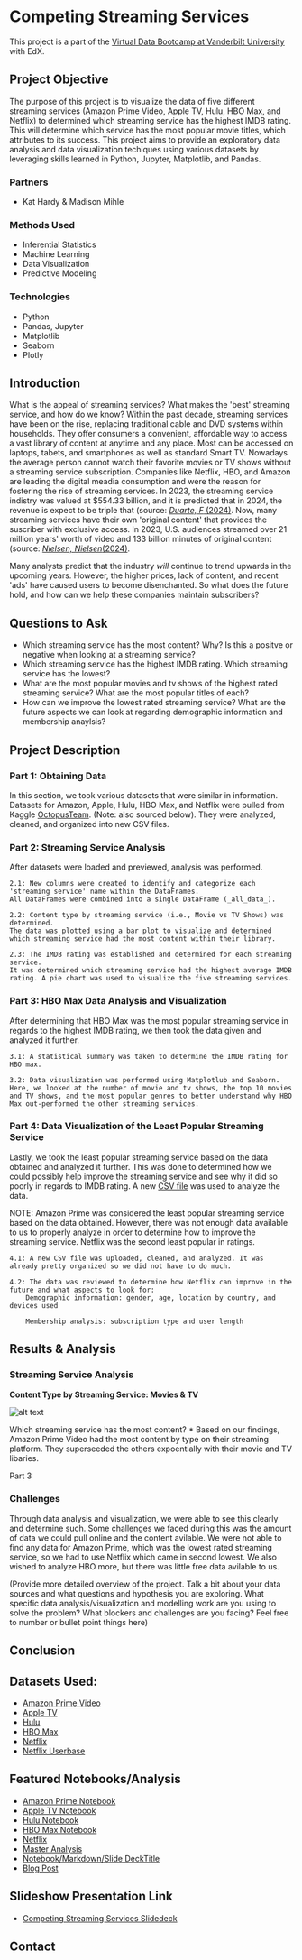 # Competing Streaming Services 
This project is a part of the [Virtual Data Bootcamp at Vanderbilt University](https://bootcamps.vanderbilt.edu) with EdX. 

## Project Objective
The purpose of this project is to visualize the data of five different streaming services (Amazon Prime Video, Apple TV, Hulu, HBO Max, and Netflix) to determined which streaming service has the highest IMDB rating. This will determine which service has the most popular movie titles, which attributes to its success. This project aims to provide an exploratory data analysis and data visualization techiques using various datasets by leveraging skills learned in Python, Jupyter, Matplotlib, and Pandas.

### Partners
* Kat Hardy & Madison Mihle 

### Methods Used
* Inferential Statistics
* Machine Learning
* Data Visualization
* Predictive Modeling

### Technologies
* Python
* Pandas, Jupyter 
* Matplotlib
* Seaborn
* Plotly 

## Introduction 
What is the appeal of streaming services? What makes the 'best' streaming service, and how do we know? Within the past decade, streaming services have been on the rise, replacing traditional cable and DVD systems within households. They offer consumers a convenient, affordable way to access a vast library of content at anytime and any place. Most can be accessed on laptops, tabets, and smartphones as well as standard Smart TV. Nowadays the average person cannot watch their favorite movies or TV shows without a streaming service subscription. Companies like Netflix, HBO, and Amazon are leading the digital meadia consumption and were the reason for fostering the rise of streaming services. In 2023, the streaming service indistry was valued at $554.33 billion, and it is predicted that in 2024, the revenue is expect to be triple that (source: [_Duarte, F_ (2024)](https://explodingtopics.com/blog/video-streaming-stats). Now, many streaming services have their own 'original content' that provides the suscriber with exclusive access. In 2023, U.S. audiences streamed over 21 million years' worth of video and 133 billion minutes of original content (source: [_Nielsen, Nielsen_(2024)](https://www.nielsen.com/insights/2024/streaming-unwrapped-streaming-viewership-goes-to-the-library-in-2023/#:~:text=In%202023%2C%20U.S.%20audiences%20streamed,binge%20throughout%20much%20of%202023.). 

Many analysts predict that the industry _will_ continue to trend upwards in the upcoming years. However, the higher prices, lack of content, and recent 'ads' have caused users to become disenchanted. So what does the future hold, and how can we help these companies maintain subscribers?  

## Questions to Ask
* Which streaming service has the most content? Why? Is this a positve or negative when looking at a streaming service? 
* Which streaming service has the highest IMDB rating. Which streaming service has the lowest? 
* What are the most popular movies and tv shows of the highest rated streaming service? What are the most popular titles of each? 
* How can we improve the lowest rated streaming service? What are the future aspects we can look at regarding demographic information and membership anaylsis? 

## Project Description

### Part 1: Obtaining Data 
In this section, we took various datasets that were similar in information. Datasets for Amazon, Apple, Hulu, HBO Max, and Netflix were pulled from Kaggle [OctopusTeam](https://www.kaggle.com/octopusteam). (Note: also sourced below). They were analyzed, cleaned, and organized into new CSV files. 

### Part 2: Streaming Service Analysis 
After datasets were loaded and previewed, analysis was performed. 

    2.1: New columns were created to identify and categorize each 'streaming service' name within the DataFrames. 
    All DataFrames were combined into a single DataFrame (_all_data_). 
    
    2.2: Content type by streaming service (i.e., Movie vs TV Shows) was determined. 
    The data was plotted using a bar plot to visualize and determined which streaming service had the most content within their library. 
    
    2.3: The IMDB rating was established and determined for each streaming service. 
    It was determined which streaming service had the highest average IMDB rating. A pie chart was used to visualize the five streaming services. 

### Part 3: HBO Max Data Analysis and Visualization 
After determining that HBO Max was the most popular streaming service in regards to the highest IMDB rating, we then took the data given and analyzed it further. 

    3.1: A statistical summary was taken to determine the IMDB rating for HBO max.
    
    3.2: Data visualization was performed using Matplotlub and Seaborn. Here, we looked at the number of movie and tv shows, the top 10 movies and TV shows, and the most popular genres to better understand why HBO Max out-performed the other streaming services.

### Part 4: Data Visualization of the Least Popular Streaming Service 
Lastly, we took the least popular streaming service based on the data obtained and analyzed it further. This was done to determined how we could possibly help improve the streaming service and see why it did so poorly in regards to IMDB rating. A new [CSV file](https://www.kaggle.com/datasets/arnavsmayan/netflix-userbase-dataset) was used to analyze the data. 

NOTE: Amazon Prime was considered the least popular streaming service based on the data obtained. However, there was not enough data available to us to properly analyze in order to determine how to improve the streaming service. Netflix was the second least popular in ratings. 

    4.1: A new CSV file was uploaded, cleaned, and analyzed. It was already pretty organized so we did not have to do much. 

    4.2: The data was reviewed to determine how Netflix can improve in the future and what aspects to look for:
        Demographic information: gender, age, location by country, and devices used

        Membership analysis: subscription type and user length


## Results & Analysis 
### Streaming Service Analysis

**Content Type by Streaming Service: Movies & TV**

 ![alt text](https://github.com/KatHardy01/Project-1/blob/main/Images/Content_Type_by_Streaming.png?raw=true)




Which streaming service has the most content? 
    * Based on our findings, Amazon Prime Video had the most content by type on their streaming platform. They superseeded the others expoentially with their movie and TV libaries. 

Part 3 

### Challenges 
Through data analysis and visualization, we were able to see this clearly and determine such. Some challenges we faced during this was the amount of data we could pull online and the content avilable. We were not able to find any data for Amazon Prime, which was the lowest rated streaming service, so we had to use Netflix which came in second lowest. We also wished to analyze HBO more, but there was little free data avilable to us. 


(Provide more detailed overview of the project.  Talk a bit about your data sources and what questions and hypothesis you are exploring. What specific data analysis/visualization and modelling work are you using to solve the problem? What blockers and challenges are you facing?  Feel free to number or bullet point things here)


## Conclusion


## Datasets Used: 
- [Amazon Prime Video](https://www.kaggle.com/datasets/octopusteam/full-amazon-prime-dataset)
- [Apple TV](https://www.kaggle.com/datasets/octopusteam/full-apple-tv-dataset)
- [Hulu](https://www.kaggle.com/datasets/octopusteam/full-hulu-dataset)
- [HBO Max](https://www.kaggle.com/datasets/octopusteam/full-hbo-max-dataset)
- [Netflix](https://www.kaggle.com/datasets/octopusteam/full-netflix-dataset)
- [Netflix Userbase](https://www.kaggle.com/datasets/arnavsmayan/netflix-userbase-dataset)

## Featured Notebooks/Analysis
* [Amazon Prime Notebook](https://github.com/KatHardy01/Project-1/blob/main/Amazon_Prime_data/Amazon%20Prime%20Dataset.ipynb)
* [Apple TV Notebook](https://github.com/KatHardy01/Project-1/blob/main/Apple_data/Apple%20dataset.ipynb)
* [Hulu Notebook](https://github.com/KatHardy01/Project-1/blob/main/Hulu_data/Hulu%20Dataset.ipynb)
* [HBO Max Notebook](https://github.com/KatHardy01/Project-1/blob/main/HBO_data/HBO%20dataset.ipynb)
* [Netflix](https://github.com/KatHardy01/Project-1/blob/main/Hulu_data/Hulu%20Dataset.ipynb)
* [Master Analysis]()
* [Notebook/Markdown/Slide DeckTitle](link)
* [Blog Post](link)


## Slideshow Presentation Link
* [Competing Streaming Services Slidedeck](https://docs.google.com/presentation/d/1dDlaAHCHg8Mvsx-IGkSL6iZ6WL2cq6LK_y2lsOxYR3g/edit?usp=sharing)

## Contact









